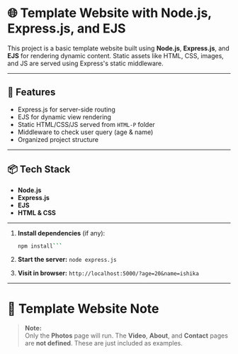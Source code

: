 # 🌐 Template Website with Node.js, Express.js, and EJS

This project is a basic template website built using **Node.js**, **Express.js**, and **EJS** for rendering dynamic content. Static assets like HTML, CSS, images, and JS are served using Express's static middleware.

---

## 🚀 Features

- Express.js for server-side routing
- EJS for dynamic view rendering
- Static HTML/CSS/JS served from `HTML-P` folder
- Middleware to check user query (age & name)
- Organized project structure

---
## 📦 Tech Stack

- **Node.js**
- **Express.js**
- **EJS**
- **HTML & CSS**

---
1. **Install dependencies** (if any):
   ```bash
   npm install```

2. **Start the server:**
   ```node express.js```

3. **Visit in browser:**
   ```http://localhost:5000/?age=20&name=ishika```
   
---

# 📸 Template Website Note

> **Note:**  
> Only the **Photos** page will run. The **Video**, **About**, and **Contact** pages are **not defined**. These are just included as examples.

